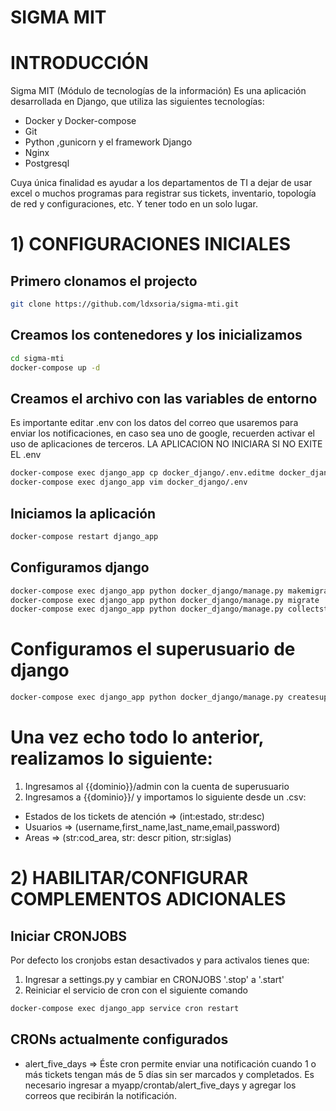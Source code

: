 # SIGMA MIT

# INTRODUCCIÓN
Sigma MIT (Módulo de tecnologías de la información)
Es una aplicación desarrollada en Django, que utiliza las siguientes tecnologías:
* Docker y Docker-compose
* Git
* Python ,gunicorn y el framework Django
* Nginx
* Postgresql

Cuya única finalidad es ayudar a los departamentos de TI a dejar de usar excel o muchos programas para registrar sus tickets, inventario, topología de red y configuraciones, etc. Y tener todo en un solo lugar.

# 1) CONFIGURACIONES INICIALES

## Primero clonamos el projecto
```bash
git clone https://github.com/ldxsoria/sigma-mti.git
```

## Creamos los contenedores y los inicializamos
```bash
cd sigma-mti
docker-compose up -d
```
## Creamos el archivo con las variables de entorno
Es importante editar .env con los datos del correo que usaremos para enviar los notificaciones, en caso sea uno de google, recuerden activar el uso de aplicaciones de terceros.
LA APLICACION NO INICIARA SI NO EXITE EL .env
```bash
docker-compose exec django_app cp docker_django/.env.editme docker_django/.env
docker-compose exec django_app vim docker_django/.env
```

## Iniciamos la aplicación
```bash
docker-compose restart django_app
```

## Configuramos django
```bash
docker-compose exec django_app python docker_django/manage.py makemigrations
docker-compose exec django_app python docker_django/manage.py migrate
docker-compose exec django_app python docker_django/manage.py collectstatic
```
# Configuramos el superusuario de django
```bash
docker-compose exec django_app python docker_django/manage.py createsuperuser
```

# Una vez echo todo lo anterior, realizamos lo siguiente:
1) Ingresamos al {{dominio}}/admin con la cuenta de superusuario
2) Ingresamos a {{dominio}}/ y importamos lo siguiente desde un .csv:
* Estados de los tickets de atención => (int:estado, str:desc)
* Usuarios => (username,first_name,last_name,email,password)
* Areas =>  (str:cod_area, str: descr   pition, str:siglas)

# 2) HABILITAR/CONFIGURAR COMPLEMENTOS ADICIONALES
## Iniciar CRONJOBS
Por defecto los cronjobs estan desactivados y para activalos tienes que:
1) Ingresar a settings.py y cambiar en CRONJOBS '.stop' a '.start'
2) Reiniciar el servicio de cron con el siguiente comando
```bash
docker-compose exec django_app service cron restart
```

## CRONs actualmente configurados
* alert_five_days => Éste cron permite enviar una notificación cuando 1 o más tickets tengan más de 5 días sin ser marcados y completados.
Es necesario ingresar a myapp/crontab/alert_five_days y agregar los correos que recibirán la notificación.

